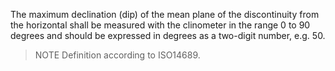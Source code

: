 The maximum declination (dip) of the mean plane of the discontinuity from the horizontal shall be measured with the clinometer in the range 0 to 90 degrees and should be expressed in degrees as a two-digit number, e.g. 50. 
>NOTE Definition according to ISO14689.
